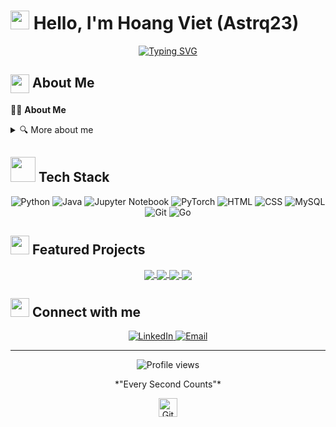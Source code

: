 # <img src="https://media.giphy.com/media/hvRJCLFzcasrR4ia7z/giphy.gif" width="30px"> Hello, I'm Hoang Viet (Astrq23)

<div align="center">
  
  <!-- Typing SVG by DenverCoder1 - https://github.com/DenverCoder1/readme-typing-svg -->
  <a href="https://git.io/typing-svg"><img src="https://readme-typing-svg.herokuapp.com?font=Fira+Code&pause=1000&color=F7D650&center=true&vCenter=true&width=435&lines=AI+Engineer;Computer+Vision;Always+Learning+New+Things" alt="Typing SVG" /></a>

 
</div>

## <img src="https://media.giphy.com/media/WUlplcMpOCEmTGBtBW/giphy.gif" width="30" style="vertical-align: middle;"> About Me

👨‍💻 **About Me**




<details>
<summary>🔍 More about me</summary>
<br>

I'm a passionate developer with over 0.5 years of experience in Computer vision. 

</details>

## <img src="https://media.giphy.com/media/j2pOGeGYKe2xCCKwfi/giphy.gif" width="40"> Tech Stack

<div align="center">
  
  <!-- Existing Python badge -->
  <img src="https://img.shields.io/badge/-Python-3776AB?style=for-the-badge&logo=python&logoColor=white" alt="Python" />

  <!-- New Java badge -->
  <img src="https://img.shields.io/badge/-Java-007396?style=for-the-badge&logo=java&logoColor=white" alt="Java" />

  <!-- Jupyter Notebook badge -->
  <img src="https://img.shields.io/badge/-Jupyter-F37626?style=for-the-badge&logo=jupyter&logoColor=white" alt="Jupyter Notebook" />

  <!-- PyTorch badge -->
  <img src="https://img.shields.io/badge/-PyTorch-EE4C2C?style=for-the-badge&logo=pytorch&logoColor=white" alt="PyTorch" />

  <!-- HTML badge -->
  <img src="https://img.shields.io/badge/-HTML5-E34F26?style=for-the-badge&logo=html5&logoColor=white" alt="HTML" />

  <!-- CSS badge -->
  <img src="https://img.shields.io/badge/-CSS3-1572B6?style=for-the-badge&logo=css3&logoColor=white" alt="CSS" />
  <img src="https://img.shields.io/badge/-MySQL-4479A1?style=for-the-badge&logo=mysql&logoColor=white" alt="MySQL" />
  <img src="https://img.shields.io/badge/-Git-F05032?style=for-the-badge&logo=git&logoColor=white" alt="Git" />
  <!-- Go badge -->
  <img src="https://img.shields.io/badge/-Go-00ADD8?style=for-the-badge&logo=go&logoColor=white" alt="Go" />

</div>



## <img src="https://media.giphy.com/media/dxn6fRlTIShoeBr69N/giphy.gif" width="30"> Featured Projects

<div align="center">
  
  <!-- Project Card Format -->
  <a href="https://github.com/Coca2302/protein_classification">
    <img align="center" src="https://github-readme-stats.vercel.app/api/pin/?username=Coca2302&repo=protein_classification&theme=tokyonight&border_radius=8&hide_border=true" />
  </a>
  <a href="https://github.com/Coca2302/Multi-label-classification-on-chest-X-ray-images-with-GATN-">
    <img align="center" src="https://github-readme-stats.vercel.app/api/pin/?username=Coca2302&repo=Multi-label-classification-on-chest-X-ray-images-with-GATN-&theme=tokyonight&border_radius=8&hide_border=true" />
  </a>
  <a href="https://github.com/Coca2302/DeblurGAN">
    <img align="center" src="https://github-readme-stats.vercel.app/api/pin/?username=Coca2302&repo=DeblurGAN&theme=tokyonight&border_radius=8&hide_border=true" />
  </a>
  <a href="https://github.com/Coca2302/BlackjackGameCLI">
    <img align="center" src="https://github-readme-stats.vercel.app/api/pin/?username=Coca2302&repo=BlackjackGameCLI&theme=tokyonight&border_radius=8&hide_border=true" />
  </a>
  
</div>

## <img src="https://media.giphy.com/media/LnQjpWaON8nhr21vNW/giphy.gif" width="30"> Connect with me

<div align="center">
  
  <a href="https://www.linkedin.com/in/hoangviet23/">
    <img src="https://img.shields.io/badge/LinkedIn-0077B5?style=for-the-badge&logo=linkedin&logoColor=white" alt="LinkedIn"/>
  </a>
  
 
  <a href="mailto:nguyenhoangviet23022004@gmail.com">
    <img src="https://img.shields.io/badge/Email-D14836?style=for-the-badge&logo=gmail&logoColor=white" alt="Email"/>
  </a>
  
  
</div>



---

<div align="center">
  
  <img src="https://komarev.com/ghpvc/?username=Coca2302&label=Profile%20views&color=6e5494&style=for-the-badge" alt="Profile views" />

  <p>*"Every Second Counts"*</p>

  <img src="https://media.giphy.com/media/QaMcXSekUWx7aogAUr/giphy.gif" width="30" title="GitHub-Status"/> 

</div>



